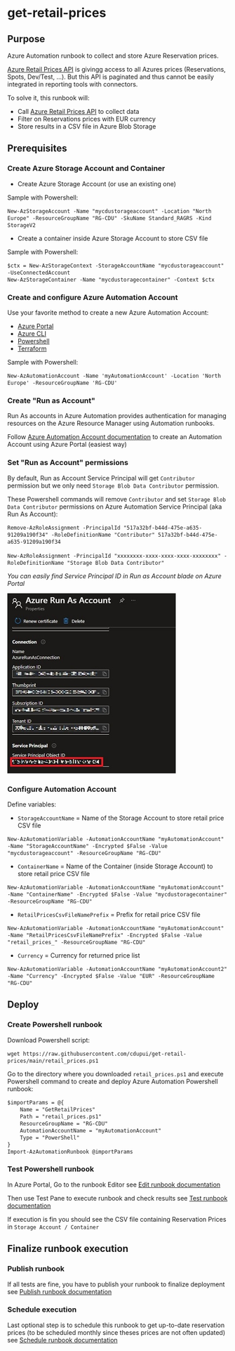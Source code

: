 # get-retail-prices
## Purpose
Azure Automation runbook to collect and store Azure Reservation prices.

[Azure Retail Prices API](https://docs.microsoft.com/en-us/rest/api/cost-management/retail-prices/azure-retail-prices) is givingg access to all Azures prices (Reservations, Spots, Dev/Test, ...). But this API is paginated and thus cannot be easily integrated in reporting tools with connectors.

To solve it, this runbook will:
 - Call [Azure Retail Prices API](https://docs.microsoft.com/en-us/rest/api/cost-management/retail-prices/azure-retail-prices) to collect data
 - Filter on Reservations prices with EUR currency
 - Store results in a CSV file in Azure Blob Storage  

## Prerequisites
### Create Azure Storage Account and Container
 - Create Azure Storage Account (or use an existing one)

Sample with Powershell:
```console
New-AzStorageAccount -Name "mycdustorageaccount" -Location "North Europe" -ResourceGroupName "RG-CDU" -SkuName Standard_RAGRS -Kind StorageV2
```

 - Create a container inside Azure Storage Account to store CSV file

Sample with Powershell:
```console
$ctx = New-AzStorageContext -StorageAccountName "mycdustorageaccount" -UseConnectedAccount
New-AzStorageContainer -Name "mycdustoragecontainer" -Context $ctx
```

### Create and configure Azure Automation Account
Use your favorite method to create a new Azure Automation Account:
- [Azure Portal](https://docs.microsoft.com/en-us/azure/automation/automation-create-standalone-account?tabs=azureportal#create-a-new-automation-account-in-the-azure-portal) 
- [Azure CLI](https://docs.microsoft.com/fr-fr/cli/azure/automation/account?view=azure-cli-latest#az-automation-account-create)
- [Powershell](https://docs.microsoft.com/en-us/powershell/module/az.automation/new-azautomationaccount?view=azps-7.2.0)
- [Terraform](https://registry.terraform.io/providers/hashicorp/azurerm/latest/docs/resources/automation_account) 

Sample with Powershell:
```console
New-AzAutomationAccount -Name 'myAutomationAccount' -Location 'North Europe' -ResourceGroupName 'RG-CDU'
```

### Create "Run as Account"
Run As accounts in Azure Automation provides authentication for managing resources on the Azure Resource Manager using Automation runbooks.

Follow [Azure Automation Account documentation](https(https://docs.microsoft.com/en-us/azure/automatiocreate-run-as-account#create-account-in-azu)re-portal) to create an Automation Account using Azure Portal (easiest way) 

### Set "Run as Account" permissions
By default, Run as Account Service Principal will get `Contributor` permission but we only need `Storage Blob Data Contributor` permission.

These Powershell commands will remove `Contributor` and set `Storage Blob Data Contributor` permissions on Azure Automation Service Principal (aka Run As Account):
```console
Remove-AzRoleAssignment -PrincipalId "517a32bf-b44d-475e-a635-91209a190f34" -RoleDefinitionName "Contributor" 517a32bf-b44d-475e-a635-91209a190f34

New-AzRoleAssignment -PrincipalId "xxxxxxxx-xxxx-xxxx-xxxx-xxxxxxxx" -RoleDefinitionName "Storage Blob Data Contributor"
```

*You can easily find Service Principal ID in Run as Account blade on Azure Portal*

![onfigure](images/run_as_account_spn.jpg)

### Configure Automation Account 
Define variables:
 - `StorageAccountName` = Name of the Storage Account to store retail price CSV file 
```console 
New-AzAutomationVariable -AutomationAccountName "myAutomationAccount" -Name "StorageAccountName" -Encrypted $False -Value "mycdustorageaccount" -ResourceGroupName "RG-CDU"
```
 - `ContainerName` = Name of the Container (inside Storage Account) to store retail price CSV file 
```console
New-AzAutomationVariable -AutomationAccountName "myAutomationAccount" -Name "ContainerName" -Encrypted $False -Value "mycdustoragecontainer" -ResourceGroupName "RG-CDU"
```
 - `RetailPricesCsvFileNamePrefix` = Prefix for retail price CSV file 
```console
New-AzAutomationVariable -AutomationAccountName "myAutomationAccount" -Name "RetailPricesCsvFileNamePrefix" -Encrypted $False -Value "retail_prices_" -ResourceGroupName "RG-CDU"
```
 - `Currency` = Currency for returned price list  
```console
New-AzAutomationVariable -AutomationAccountName "myAutomationAccount2" -Name "Currency" -Encrypted $False -Value "EUR" -ResourceGroupName "RG-CDU"
```

## Deploy
### Create Powershell runbook
Download Powershell script:
```console
wget https://raw.githubusercontent.com/cdupui/get-retail-prices/main/retail_prices.ps1
```

Go to the directory where you downloaded `retail_prices.ps1` and execute Powershell command to create and deploy Azure Automation Powershell runbook: 
```console
$importParams = @{
    Name = "GetRetailPrices"
    Path = "retail_prices.ps1"
    ResourceGroupName = "RG-CDU"
    AutomationAccountName = "myAutomationAccount"
    Type = "PowerShell"
}
Import-AzAutomationRunbook @importParams
```
### Test Powershell runbook
In Azure Portal, Go to the runbook Editor see [Edit runbook documentation](https://docs.microsoft.com/en-us/azure/automation/automation-edit-textual-runbook#edit-a-runbook-with-the-azure-portal)  

Then use Test Pane to execute runbook and check results see [Test runbook documentation](https://docs.microsoft.com/en-us/azure/automation/manage-runbooks#test-a-runbook) 

If execution is fin you should see the CSV file containing Reservation Prices in `Storage Account / Container`  

## Finalize runbook execution
### Publish runbook
If all tests are fine, you have to publish your runbook to finalize deployment see [Publish runbook documentation](https://docs.microsoft.com/en-us/azure/automation/manage-runbooks#publish-a-runbook)  

### Schedule execution
Last optional step is to schedule this runbook to get up-to-date reservation prices (to be scheduled monthly since theses prices are not often updated) see [Schedule runbook documentation](https://docs.microsoft.com/en-us/azure/automation/manage-runbooks#schedule-a-runbook-in-the-azure-portal) 
